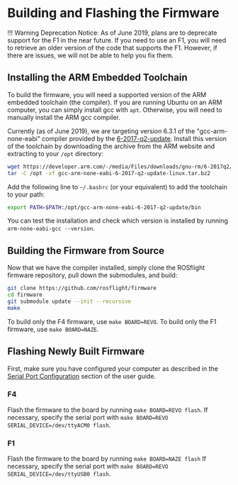# Building and Flashing the Firmware

!!! Warning
    Deprecation Notice: As of June 2019, plans are to deprecate support for the F1 in the near future. If you need to use an F1, you will need to retrieve an older version of the code that supports the F1. However, if there are issues, we will not be able to help you fix them.

## Installing the ARM Embedded Toolchain

To build the firmware, you will need a supported version of the ARM embedded toolchain (the compiler). If you are running Ubuntu on an ARM computer, you can simply install gcc with `apt`. Otherwise, you will need to manually install the ARM gcc compiler.

Currently (as of June 2019), we are targeting version 6.3.1 of the "gcc-arm-none-eabi" compiler provided by the [6-2017-q2-update](https://developer.arm.com/-/media/Files/downloads/gnu-rm/6-2017q2/gcc-arm-none-eabi-6-2017-q2-update-linux.tar.bz2).
Install this version of the toolchain by downloading the archive from the ARM website and extracting to your `/opt` directory:

```bash
wget https://developer.arm.com/-/media/Files/downloads/gnu-rm/6-2017q2/gcc-arm-none-eabi-6-2017-q2-update-linux.tar.bz2
tar -C /opt -xf gcc-arm-none-eabi-6-2017-q2-update-linux.tar.bz2
```

Add the following line to `~/.bashrc` (or your equivalent) to add the toolchain to your path:

```bash
export PATH=$PATH:/opt/gcc-arm-none-eabi-6-2017-q2-update/bin
```

You can test the installation and check which version is installed by running `arm-none-eabi-gcc --version`.

## Building the Firmware from Source

Now that we have the compiler installed, simply clone the ROSflight firmware repository, pull down the submodules, and build:

``` bash
git clone https://github.com/rosflight/firmware
cd firmware
git submodule update --init --recursive
make
```

To build only the F4 firmware, use `make BOARD=REVO`. To build only the F1 firmware, use `make BOARD=NAZE`.

## Flashing Newly Built Firmware

First, make sure you have configured your computer as described in the [Serial Port Configuration](/user-guide/flight-controller-setup/#serial-port-configuration) section of the user guide.

### F4

Flash the firmware to the board by running `make BOARD=REVO flash`.
If necessary, specify the serial port with `make BOARD=REVO SERIAL_DEVICE=/dev/ttyACM0 flash`.

### F1

Flash the firmware to the board by running `make BOARD=NAZE flash`
If necessary, specify the serial port with `make BOARD=REVO SERIAL_DEVICE=/dev/ttyUSB0 flash`.
